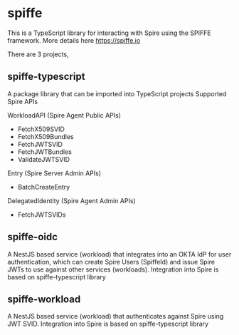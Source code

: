# spiffe

This is a TypeScript library for interacting with Spire using the SPIFFE framework. More details here https://spiffe.io

There are 3 projects,

## spiffe-typescript 
A package library that can be imported into TypeScript projects
Supported Spire APIs

WorkloadAPI (Spire Agent Public APIs)
- FetchX509SVID
- FetchX509Bundles
- FetchJWTSVID
- FetchJWTBundles
- ValidateJWTSVID

Entry (Spire Server Admin APIs)
- BatchCreateEntry

DelegatedIdentity (Spire Agent Admin APIs)
- FetchJWTSVIDs


## spiffe-oidc
A NestJS based service (workload) that integrates into an OKTA IdP for user authentication, which can create Spire Users (SpiffeId) and issue Spire JWTs to use against other services (workloads). Integration into Spire is based on spiffe-typescript library

## spiffe-workload
A NestJS based service (workload) that authenticates against Spire using JWT SVID.  Integration into Spire is based on spiffe-typescript library
